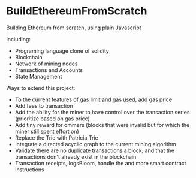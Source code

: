 # BuildEthereumFromScratch
Building Ethereum from scratch, using plain Javascript

Including:
- Programing language clone of solidity
- Blockchain
- Network of mining nodes
- Transactions and Accounts
- State Management

Ways to extend this project:
- To the current features of gas limit and gas used, add gas price
- Add fees to transaction 
- Add the ability for the miner to have control over the transaction series (prioritize based on gas price)
- Add tiny reward for ommers (blocks that were invalid but for which the miner still spent effort on)
- Replace the Trie with Patricia Trie
- Integrate a directed acyclic graph to the current mining algorithm
- Validate there are no duplicate transactions a block, and that the transactions don't already exist in the blockchain
- Transaction receipts, logsBloom, handle the and more smart contract instructions

